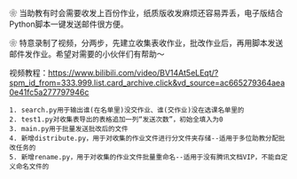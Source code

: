    ❀ 当助教有时会需要收发上百份作业，纸质版收发麻烦还容易弄丢，电子版结合Python脚本一键发送邮件很方便。  

   ❀ 特意录制了视频，分两步，先建立收集表收作业，批改作业后，再用脚本发送邮件发作业。希望对需要的小伙伴们有帮助～  

视频教程：https://www.bilibili.com/video/BV14At5eLEqt/?spm_id_from=333.999.list.card_archive.click&vd_source=ac665279364aea0e41fc5a277797946c  

    1. search.py用于输出谁(在名单里)没交作业、谁(交作业)没在选课名单里的
    2. test1.py对收集表导出的表格追加一列“发送次数”，初始全填入为0
    3. main.py用于批量发送批改后的文件
    4. 新增distribute.py，用于对收集的作业文件进行分文件夹存储--适用于多位助教分配批改任务的
    5. 新增rename.py，用于对收集的作业文件批量重命名--适用于没有腾讯文档VIP，不能自定义命名文件的
    
